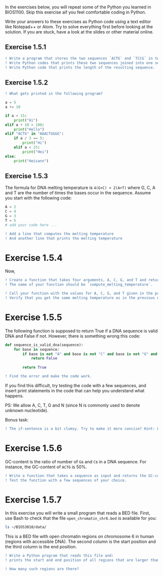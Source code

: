 In the exercises below, you will repeat some of the Python you learned in BIOS1100. Skip this exercise aif you feel comfortable coding in Python.

Write your answers to these exercises as Python code using a text editor like Notepad++ or Atom. Try to solve everything first before looking at the solution. If you are stuck, have a look at the slides or other material online.



## Exercise 1.5.1
```diff
! Write a program that stores the two sequences `ACTG` and `TCCG` in two separate variables.
! Write Python codes that prints these two sequences joined into one sequence (`ACTGTCCG`)
! Write Python code that prints the length of the resulting sequence.
```

## Exercise 1.5.2 
```diff
! What gets printed in the following program?
```

```python
a = 5
a += 10

if a < 15:
    print("Hi")
elif a + 10 > 100:
    print("Hello")
elif "ACTG" in "AAACTGGGG":
    if a / 3 == 5:
        print("Hi")
    elif a < 15:
        print("Hei")
else:
    print("Heisann")
```

## Exercise 1.5.3
The formula for DNA melting temperature is `4(G+C) + 2(A+T)` where G, C, A and T are the number of times the bases occur in the sequence.
Assume you start with the following code:
```python
A = 2
C = 4
G = 3
T = 5
# add your code here ...
```
```diff
! Add a line that computes the melting temperature
! And another line that prints the melting temperature
```

# Exercise 1.5.4
Now,
```diff
! Create a function that takes four arguments, A, C, G, and T and returns the melting temperature. 
! The name of your function should be `compute_melting_temperature`.
```

```diff
! Call your function with the values for A, C, G, and T given in the previous exercise
! Verify that you get the same melting temperature as in the previous exercise.
```

# Exercise 1.5.5
The following function is supposed to return True if a DNA sequence is valid DNA and False if not. However, there is something wrong this code:

```python
def sequence_is_valid_dna(sequence):
    for base in sequence:
        if base is not "A" and base is not "C" and base is not "G" and base is not "T" and base is not "N":
            return False
            
        return True
``` 

```diff
! Find the error and make the code work.
```

If you find this difficult, try testing the code with a few sequences, and insert print statements in the code that can help you understand what happens.

PS: We allow A, C, T, G and N (since N is commonly used to denote unknown nucleotide).

Bonus task: 
```diff
! The if-sentence is a bit clumsy. Try to make it more concise? Hint: Lists
```

# Exercise 1.5.6
GC-content is the ratio of number of `G`s and `C`s in a DNA sequence. For instance, the GC-content of `ACTG` is 50%.

```diff
! Write a function that takes a sequence as input and returns the GC-content. 
! Test the function with a few sequences of your choice.
```

# Exercise 1.5.7
In this exercise you will write a small program that reads a BED file.
First, use Bash to check that the file `open_chromatin_chr6.bed` is available for you:
```bash
ls ~/BIOS3010/data/
```
This is a BED file with open chromatin regions on chromosome 6 in human (regions with accessible DNA). The second column is the start position and the third column is the end position.

```diff
! Write a Python program that reads this file and:
! prints the start and end position of all regions that are larger than 5000 base pairs.
```

```diff
! How many such regions are there?
```



